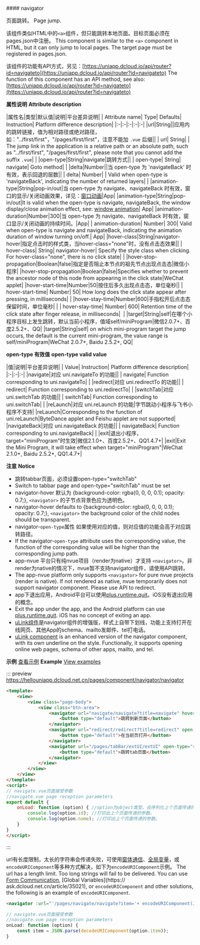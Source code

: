 <md-translatedByGoogle />
#### navigator

页面跳转。
Page jump.

该组件类似HTML中的`<a>`组件，但只能跳转本地页面。目标页面必须在pages.json中注册。
This component is similar to the `<a>` component in HTML, but it can only jump to local pages. The target page must be registered in pages.json.

该组件的功能有API方式，另见：[https://uniapp.dcloud.io/api/router?id=navigateto](https://uniapp.dcloud.io/api/router?id=navigateto)
The function of this component has an API method, see also: [https://uniapp.dcloud.io/api/router?id=navigateto](https://uniapp.dcloud.io/api/router?id=navigateto)

**属性说明**
**Attribute description**

|属性名|类型|默认值|说明|平台差异说明|
| Attribute name| Type| Defaults| Instruction| Platform difference description|
|:-|:-|:-|:-|:-|
|url|String||应用内的跳转链接，值为相对路径或绝对路径，如："../first/first"，"/pages/first/first"，注意不能加 ``.vue`` 后缀||
| url| String| | The jump link in the application is a relative path or an absolute path, such as "../first/first", "/pages/first/first", please note that you cannot add the suffix `.vue`| |
|open-type|String|navigate|跳转方式||
| open-type| String| navigate| Goto method| |
|delta|Number||当 open-type 为 'navigateBack' 时有效，表示回退的层数||
| delta| Number| | Valid when open-type is 'navigateBack', indicating the number of returned layers| |
|animation-type|String|pop-in/out|当 open-type 为 navigate、navigateBack 时有效，窗口的显示/关闭动画效果，详见：[窗口动画](/api/router?id=animation)|App|
|animation-type|String|pop-in/out|It is valid when the open-type is navigate, navigateBack, the window display/close animation effect, see: [window animation](/api/router?id=animation)| App|
|animation-duration|Number|300|当 open-type 为 navigate、navigateBack 时有效，窗口显示/关闭动画的持续时间。|App|
| animation-duration| Number| 300| Valid when open-type is navigate and navigateBack, indicating the animation duration of window turning on/off.| App|
|hover-class|String|navigator-hover|指定点击时的样式类，当hover-class="none"时，没有点击态效果||
| hover-class| String| navigator-hover| Specify the style class when clicking. For hover-class="none", there is no click state| |
|hover-stop-propagation|Boolean|false|指定是否阻止本节点的祖先节点出现点击态|微信小程序|
|hover-stop-propagation|Boolean|false|Specifies whether to prevent the ancestor node of this node from appearing in the click state|WeChat applet|
|hover-start-time|Number|50|按住后多久出现点击态，单位毫秒||
| hover-start-time| Number| 50| How long does the click state appear after pressing, in milliseconds| |
|hover-stay-time|Number|600|手指松开后点击态保留时间，单位毫秒|&nbsp;|
| hover-stay-time| Number| 600| Retention time of the click state after finger release, in milliseconds|  |
|target|String|self|在哪个小程序目标上发生跳转，默认当前小程序，值域self/miniProgram|微信2.0.7+、百度2.5.2+、QQ|
|target|String|self| on which mini-program target the jump occurs, the default is the current mini-program, the value range is self/miniProgram|WeChat 2.0.7+, Baidu 2.5.2+, QQ|

**open-type 有效值**
**open-type valid value**

|值|说明|平台差异说明|
| Value| Instruction| Platform difference description|
|:-|:-|:-|
|navigate|对应 uni.navigateTo 的功能||
| navigate| Function corresponding to uni.navigateTo| |
|redirect|对应 uni.redirectTo 的功能||
| redirect| Function corresponding to uni.redirectTo| |
|switchTab|对应 uni.switchTab 的功能||
| switchTab| Function corresponding to uni.switchTab| |
|reLaunch|对应 uni.reLaunch 的功能|字节跳动小程序与飞书小程序不支持|
|reLaunch|Corresponding to the function of uni.reLaunch|ByteDance applet and Feishu applet are not supported|
|navigateBack|对应 uni.navigateBack 的功能||
| navigateBack| Function corresponding to uni.navigateBack| |
|exit|退出小程序，target="miniProgram"时生效|微信2.1.0+、百度2.5.2+、QQ1.4.7+|
|exit|Exit the Mini Program, it will take effect when target="miniProgram"|WeChat 2.1.0+, Baidu 2.5.2+, QQ1.4.7+|


**注意**
**Notice**
- 跳转tabbar页面，必须设置open-type="switchTab"
- Switch to tabbar page and open-type="switchTab" must be set
- navigator-hover 默认为 {background-color: rgba(0, 0, 0, 0.1); opacity: 0.7;}, ``<navigator>`` 的子节点背景色应为透明色。
- navigator-hover defaults to {background-color: rgba(0, 0, 0, 0.1); opacity: 0.7;}, `<navigator>` the background color of the child nodes should be transparent.
- navigator-`open-type`属性 如果使用对应的值，则对应值的功能会高于对应跳转路径。
- If the navigator-`open-type` attribute uses the corresponding value, the function of the corresponding value will be higher than the corresponding jump path.
- app-nvue 平台只有纯nvue项目（render为native）才支持 `<navigator>`。非render为native的情况下，nvue暂不支持navigator组件，请使用API跳转。
- The app-nvue platform only supports `<navigator>` for pure nvue projects (render is native). If not rendered as native, nvue temporarily does not support navigator component. Please use API to redirect.
- app下退出应用，Android平台可以使用[plus.runtime.quit](https://www.html5plus.org/doc/zh_cn/runtime.html#plus.runtime.quit)。iOS没有退出应用的概念。
- Exit the app under the app, and the Android platform can use [plus.runtime.quit](https://www.html5plus.org/doc/zh_cn/runtime.html#plus.runtime.quit). iOS has no concept of exiting an app.
- [uLink组件](https://ext.dcloud.net.cn/plugin?id=1182)是navigator组件的增强版，样式上自带下划线，功能上支持打开在线网页、其他App的schema、mailto发邮件、tel打电话。
- [uLink component](https://ext.dcloud.net.cn/plugin?id=1182) is an enhanced version of the navigator component, with its own underline on the style. Functionally, it supports opening online web pages, schema of other apps, mailto, and tel.

**示例** [查看示例](https://hellouniapp.dcloud.net.cn/pages/component/navigator/navigator)
**Example** [View examples](https://hellouniapp.dcloud.net.cn/pages/component/navigator/navigator)
 
::: preview https://hellouniapp.dcloud.net.cn/pages/component/navigator/navigator

```html
<template>
	<view>
		<view class="page-body">
			<view class="btn-area">
				<navigator url="navigate/navigate?title=navigate" hover-class="navigator-hover">
					<button type="default">跳转到新页面</button>
				</navigator>
				<navigator url="redirect/redirect?title=redirect" open-type="redirect" hover-class="other-navigator-hover">
					<button type="default">在当前页打开</button>
				</navigator>
				<navigator url="/pages/tabBar/extUI/extUI" open-type="switchTab" hover-class="other-navigator-hover">
					<button type="default">跳转tab页面</button>
				</navigator>
			</view>
		</view>
	</view>
</template>
<script>
// navigate.vue页面接受参数
//navigate.vue page reception parameters
export default {
	onLoad: function (option) { //option为object类型，会序列化上个页面传递的参数
		console.log(option.id); //打印出上个页面传递的参数。
		console.log(option.name); //打印出上个页面传递的参数。
	}
}
</script>
```
:::

url有长度限制，太长的字符串会传递失败，可使用[窗体通信](https://uniapp.dcloud.io/tutorial/page.html#emit)、[全局变量](https://ask.dcloud.net.cn/article/35021)，或`encodeURIComponent`等多种方式解决，如下为`encodeURIComponent`示例。
The url has a length limit. Too long strings will fail to be delivered. You can use [Form Communication](https://uniapp.dcloud.io/tutorial/page.html#emit), [Global Variables](https:// ask.dcloud.net.cn/article/35021), or `encodeURIComponent` and other solutions, the following is an example of `encodeURIComponent`.
```html
<navigator :url="'/pages/navigate/navigate?item='+ encodeURIComponent(JSON.stringify(item))"></navigator>
```
```javascript
// navigate.vue页面接受参数
//navigate.vue page reception parameters
onLoad: function (option) {
	const item = JSON.parse(decodeURIComponent(option.item));
}
```

